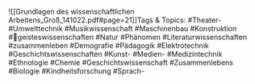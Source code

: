 
![[Grundlagen des wissenschaftlichen Arbeitens_Groß_141022.pdf#page=21]]Tags & Topics:
   #Theater-
   #Umwelttechnik
   #Musikwissenschaft
   #Maschinenbau
   #Konstruktion
   #geisteswissenschaften
   #Natur
   #Phänomen
   #Literaturwissenschaften
   #zusammenleben
   #Demografie
   #Pädagogik
   #Elektrotechnik
   #Geschichtswissenschaften
   #Kunst-
   #Medien-
   #Medizintechnik
   #Ethnologie
   #Chemie
   #Geschichtswissenschaft
   #Zusammenlebens
   #Biologie
   #Kindheitsforschung
   #Sprach-